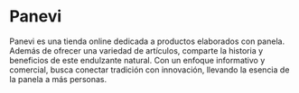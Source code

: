 # Panevi
Panevi es una tienda online dedicada a productos elaborados con panela. Además de ofrecer una variedad de artículos, comparte la historia y beneficios de este endulzante natural. Con un enfoque informativo y comercial, busca conectar tradición con innovación, llevando la esencia de la panela a más personas.
